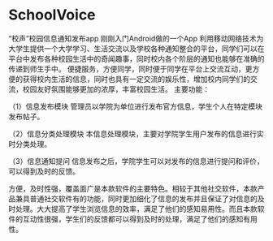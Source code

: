 # SchoolVoice
“校声”校园信息通知发布app
刚刚入门Android做的一个App
利用移动网络技术为大学生提供一个大学学习、生活交流以及学校各种通知整合的平台，同学们可以在平台中发布各种校园生活中的奇闻趣事，同时校内各个阶层的通知也能够在准确的传递到师生手中。
便捷服务，方便同学，同时便于同学在平台上交流互动，更方便的获得校内生活的信息，同时也具有一定交流的娱乐性，增加校内同学们的交流，校园友好氛围能够更加的浓厚，丰富校园生活。
主要功能：

（1）信息发布模块
管理员以学院为单位进行发布官方信息，学生个人在特定模块发布帖子。

（2）信息分类处理模块
本信息处理模块，主要对学院学生用户发布的信息进行实时分类处理。

（3）信息通知提问
信息发布之后，学院学生可以对发布的信息进行提问和评价，可以得到及时的反馈。

方便，及时性强，覆盖面广是本款软件的主要特色。相较于其他社交软件，本款产品兼具普通社交软件有的功能，同时更加细化了信息的发布并且保证了对信息的及时处理。大大提高了学生浏览信息的效率，满足了他们的感知易用性。而且本款软件的互动性很强，学生们的反馈都可以得到及时的处理，满足了他们的感知有用性。

